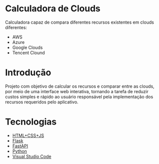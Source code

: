 # Calculadora de Clouds

Calculadora capaz de compara diferentes recursos existentes em clouds diferentes:
- AWS
- Azure
- Google Clouds
- Tencent Clound


# Introdução

Projeto com objetivo de calcular os recursos e comparar entre as clouds, por meio de uma interface web interativa, tornando a tarefa de reduzir custos simples e rápido ao usuário responsável pela implementação dos recursos requeridos pelo aplicativo.
 
# Tecnologias
- [HTML+CSS+JS](https://developer.mozilla.org/en-US/)
- [Flask](https://flask.palletsprojects.com/en/2.2.x/)
- [FastAPI](https://fastapi.tiangolo.com/)
- [Python](https://www.python.org/)
- [Visual Studio Code](https://github.com/Microsoft/vscode)
